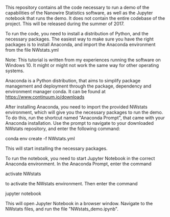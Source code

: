 This repository contains all the code necessary to run a demo of the capabilities of the Nanowire Statistics software, as well as the Jupyter notebook that runs the demo. It does not contain the entire codebase of the project. This will be released during the summer of 2017.

To run the code, you need to install a distribution of Python, and the necessary packages. The easiest way to make sure you have the right packages is to install Anaconda, and import the Anaconda environment from the file NWstats.yml

Note: This tutorial is written from my experiences running the software on Windows 10. It might or might not work the same way for other operating systems.

Anaconda is a Python distribution, that aims to simplify package management and deployment through the package, dependency and environment manager conda. It can be found at https://www.continuum.io/downloads

After installing Anaconda, you need to import the provided NWstats environment, which will give you the necessary packages to run the demo. To do this, run the shortcut named "Anaconda Prompt", that came with your Anaconda installation. Use the prompt to navigate to your downloaded NWstats repository, and enter the following command:

conda env create -f NWstats.yml

This will start installing the necessary packages. 

To run the notebook, you need to start Jupyter Notebook in the correct Anaconda environment. In the Anaconda Prompt, enter the command

activate NWstats

to activate the NWstats environment. Then enter the command

jupyter notebook

This will open Jupyter Notebook in a browser window. Navigate to the NWstats files, and run the file "NWstats_demo.ipynb".
